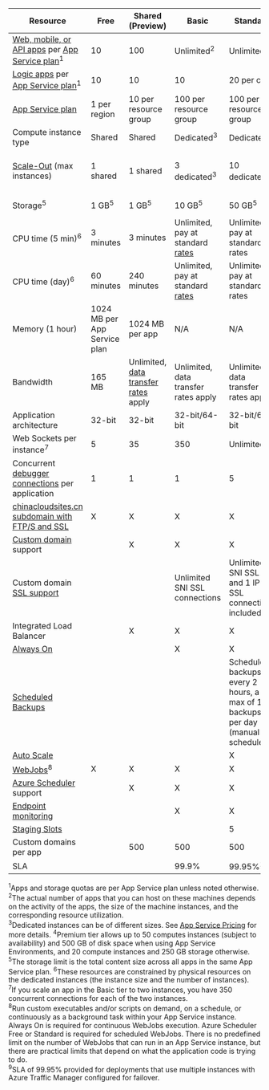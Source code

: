| Resource | Free | Shared (Preview) | Basic | Standard | Premium </th> |
| --- | --- | --- | --- | --- | --- |
| [Web, mobile, or API apps](/app-service/) per [App Service plan](../articles/app-service/azure-web-sites-web-hosting-plans-in-depth-overview.md)<sup>1</sup> |10 |100 |Unlimited<sup>2</sup> |Unlimited<sup>2</sup> |Unlimited<sup>2</sup> |
| [Logic apps](/logic-apps/) per [App Service plan](../articles/app-service/azure-web-sites-web-hosting-plans-in-depth-overview.md)</a><sup>1</sup> |10 |10 |10 |20 per core |20 per core |
| [App Service plan](../articles/app-service/azure-web-sites-web-hosting-plans-in-depth-overview.md) |1 per region |10 per resource group |100 per resource group |100 per resource group |100 per resource group |
| Compute instance type |Shared |Shared |Dedicated<sup>3</sup> |Dedicated<sup>3</sup> |Dedicated<sup>3</sup></p> |
| [Scale-Out](../articles/app-service/web-sites-scale.md) (max instances) |1 shared |1 shared |3 dedicated<sup>3</sup> |10 dedicated<sup>3</sup> |20 dedicated (50 in ASE)<sup>3,4</sup> |
| Storage<sup>5</sup> |1 GB<sup>5</sup> |1 GB<sup>5</sup> |10 GB<sup>5</sup> |50 GB<sup>5</sup> |500 GB<sup>4,5</sup></p> |
| CPU time (5 min)<sup>6</sup> |3 minutes |3 minutes |Unlimited, pay at standard [rates](https://www.azure.cn/pricing/details/app-service/)</a> |Unlimited, pay at standard rates |Unlimited, pay at standard rates |
| CPU time (day)<sup>6</sup> |60 minutes |240 minutes |Unlimited, pay at standard [rates](https://www.azure.cn/pricing/details/app-service/)</a> |Unlimited, pay at standard rates |Unlimited, pay at standard rates |
| Memory (1 hour) |1024 MB per App Service plan |1024 MB per app |N/A |N/A |N/A |
| Bandwidth |165 MB |Unlimited, [data transfer rates](https://www.azure.cn/pricing/details/data-transfer/) apply |Unlimited, data transfer rates apply |Unlimited, data transfer rates apply |Unlimited, data transfer rates apply |
| Application architecture |32-bit |32-bit |32-bit/64-bit |32-bit/64-bit |32-bit/64-bit |
| Web Sockets per instance<sup>7</sup> |5 |35 |350 |Unlimited |Unlimited |
| Concurrent [debugger connections](../articles/app-service/web-sites-dotnet-troubleshoot-visual-studio.md) per application |1 |1 |1 |5 |5 |
| [chinacloudsites.cn subdomain with FTP/S and SSL](../articles/app-service/app-service-web-tutorial-custom-ssl.md) |X |X |X |X |X |
| [Custom domain](../articles/app-service/app-service-web-tutorial-custom-domain.md) support | |X |X |X |X |
| Custom domain [SSL support](../articles/app-service/app-service-web-tutorial-custom-ssl.md) | | |Unlimited SNI SSL connections |Unlimited SNI SSL and 1 IP SSL connections included |Unlimited SNI SSL and 1 IP SSL connections included |
| Integrated Load Balancer | |X |X |X |X |
| [Always On](../articles/app-service/web-sites-configure.md) | | |X |X |X |
| [Scheduled Backups](../articles/app-service/web-sites-backup.md) | | | | Scheduled backups every 2 hours, a max of 12 backups per day (manual + scheduled) | Scheduled backups every hour, a max of 50 backups per day (manual + scheduled) |
| [Auto Scale](../articles/app-service/web-sites-scale.md) | | | |X |X |
| [WebJobs](../articles/app-service/web-sites-create-web-jobs.md)<sup>8</sup> |X |X |X |X |X |
| [Azure Scheduler](/scheduler/) support | |X |X |X |X |
| [Endpoint monitoring](../articles/app-service/web-sites-monitor.md) | | |X |X |X |
| [Staging Slots](../articles/app-service/web-sites-staged-publishing.md) | | | |5 |20 |
| Custom domains per app</a> | |500 |500 |500 |500 |
| SLA | |<p> |99.9% |99.95%<sup>10</sup> |99.95%<sup>9</sup> |

<sup>1</sup>Apps and storage quotas are per App Service plan unless noted otherwise.  
<sup>2</sup>The actual number of apps that you can host on these machines depends on the activity of the apps, the size of the machine instances, and the corresponding resource utilization.  
<sup>3</sup>Dedicated instances can be of different sizes. See [App Service Pricing](https://www.azure.cn/pricing/details/app-service/) for more details.
<sup>4</sup>Premium tier allows up to 50 computes instances (subject to availability) and 500 GB of disk space when using App Service Environments, and 20 compute instances and 250 GB storage otherwise.  
<sup>5</sup>The storage limit is the total content size across all apps in the
same App Service plan.
<sup>6</sup>These resources are constrained by physical resources on the dedicated instances (the instance size and the number of instances).  
<sup>7</sup>If you scale an app in the Basic tier to two instances, you have 350 concurrent connections for each of the two instances.  
<sup>8</sup>Run custom executables and/or scripts on demand, on a schedule, or continuously as a background task within your App Service instance. Always On is required for continuous WebJobs execution. Azure Scheduler Free or Standard is required for scheduled WebJobs. There is no predefined limit on the number of WebJobs that can run in an App Service instance, but there are practical limits that depend on what the application code is trying to do.   
<sup>9</sup>SLA of 99.95% provided for deployments that use multiple instances with Azure Traffic Manager configured for failover.  


<!-- ms.date: 10/26/2017 -->